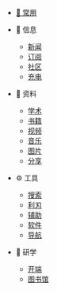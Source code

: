 <!-- *  [⭐ 目录](/Catalog.md) -->
- [🚩  常用](/site.md)

- 📃 信息
  - [新闻](/信息/新闻.md)
  - [订阅](/信息/订阅.md)
  - [社区](/信息/community.md)
  - [充电](/信息/充电.md)  
- 📁 资料
  - [学术](/zy/xs.md)
  - [书籍](/zy/books.md)
  - [视频](/zy/视频.md)
  - [音乐](/zy/音乐.md)
  - [图片](/zy/图片.md)
  - [分享](/zy/share.md)
- ⚙️ 工具
  - [搜索](/tools/s&d.md)
  - [利刃](tools/利刃.md)
  - [辅助](/tools/辅助.md)
  - [软件](/tools/软件.md)
  - [导航](tools/导航.md)
- 👋 研学
  - [开端](研学/开端.md)  
  - [图书馆](研学/图书馆.md)
